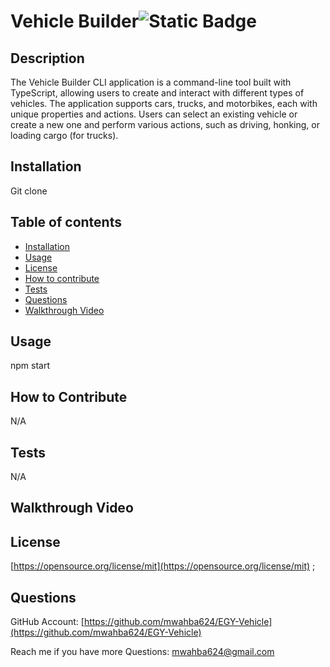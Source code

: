 
# Vehicle Builder![Static Badge](https://img.shields.io/badge/License-MIT-blue)

## Description

The Vehicle Builder CLI application is a command-line tool built with TypeScript, allowing users to create and interact with different types of vehicles. The application supports cars, trucks, and motorbikes, each with unique properties and actions. Users can select an existing vehicle or create a new one and perform various actions, such as driving, honking, or loading cargo (for trucks).

## Installation
Git clone 

## Table of contents

- [Installation](#installation)
- [Usage](#usage)
- [License](#license)
- [How to contribute](#how-to-contribute)
- [Tests](#tests)
- [Questions](#questions)
- [Walkthrough Video](#walkthrough-video)

## Usage

npm start

## How to Contribute 

N/A

## Tests

N/A

## Walkthrough Video


## License 
  [https://opensource.org/license/mit](https://opensource.org/license/mit)
  ;

## Questions
GitHub Account: [https://github.com/mwahba624/EGY-Vehicle](https://github.com/mwahba624/EGY-Vehicle)

Reach me if you have more Questions: mwahba624@gmail.com

